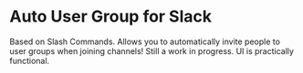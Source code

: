# Auto User Group for Slack

Based on Slash Commands. Allows you to automatically invite people to user groups when joining channels! Still a work in progress. UI is practically functional.
